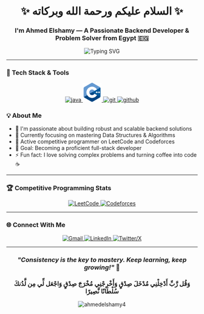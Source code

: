 <h1 align="center">✨ السلام عليكم ورحمة الله وبركاته ✨</h1>

<h3 align="center">I'm Ahmed Elshamy — A Passionate Backend Developer & Problem Solver from Egypt 🇪🇬</h3>

<p align="center">
  <img src="https://readme-typing-svg.herokuapp.com?font=Fira+Code&duration=3000&color=FFA500&center=true&vCenter=true&lines=💻+Java,+C%2B%2B,+Git+%26+GitHub;⚔️+Competitive+Programming;🚀+Learning+DSA+%26+OOP;🎯+Building+Scalable+Solutions" alt="Typing SVG" />
</p>

<hr>

### 🚀 Tech Stack & Tools

<p align="center">
  <a href="https://www.java.com" target="_blank" rel="noreferrer">
    <img src="https://cdn.jsdelivr.net/gh/devicons/devicon/icons/java/java-original.svg" alt="java" width="50" height="50"/>
  </a>
  <a href="https://isocpp.org/" target="_blank" rel="noreferrer">
    <img src="https://raw.githubusercontent.com/devicons/devicon/master/icons/cplusplus/cplusplus-original.svg" alt="cplusplus" width="50" height="50"/>
  </a>
  <a href="https://git-scm.com/" target="_blank" rel="noreferrer">
    <img src="https://www.vectorlogo.zone/logos/git-scm/git-scm-icon.svg" alt="git" width="50" height="50"/>
  </a>
  <a href="https://github.com/" target="_blank" rel="noreferrer">
    <img src="https://github.githubassets.com/images/modules/logos_page/GitHub-Mark.png" alt="github" width="50" height="50"/>
  </a>
</p>

### 💡 About Me

- 🔭 I'm passionate about building robust and scalable backend solutions
- 🌱 Currently focusing on mastering Data Structures & Algorithms
- 💪 Active competitive programmer on LeetCode and Codeforces
- 🎯 Goal: Becoming a proficient full-stack developer
- ⚡ Fun fact: I love solving complex problems and turning coffee into code ☕

<hr>

### 🏆 Competitive Programming Stats

<p align="center">
  <a href="https://leetcode.com/El_shamy/" target="_blank">
    <img src="https://img.shields.io/badge/LeetCode-FFA116?style=for-the-badge&logo=leetcode&logoColor=black" alt="LeetCode"/>
  </a>
  <a href="https://codeforces.com/profile/El-Shamy" target="_blank">
    <img src="https://img.shields.io/badge/Codeforces-1F8ACB?style=for-the-badge&logo=codeforces&logoColor=white" alt="Codeforces"/>
  </a>
</p>

<hr>

### 🌐 Connect With Me

<p align="center">
  <a href="mailto:ahmed.khalid.elshamy37@gmail.com" target="_blank">
    <img src="https://img.shields.io/badge/Gmail-D14836?style=for-the-badge&logo=gmail&logoColor=white" alt="Gmail"/>
  </a>
  <a href="https://www.linkedin.com/in/a-elshamy" target="_blank">
    <img src="https://img.shields.io/badge/LinkedIn-0077B5?style=for-the-badge&logo=linkedin&logoColor=white" alt="LinkedIn"/>
  </a>
  <a href="https://x.com/El_shamy_" target="_blank">
    <img src="https://img.shields.io/badge/Twitter-1DA1F2?style=for-the-badge&logo=twitter&logoColor=white" alt="Twitter/X"/>
  </a>
</p>

<hr>

<h3 align="center"><i>"Consistency is the key to mastery. Keep learning, keep growing!"</i> 🌱</h3>

<h3 align="center">وَقُل رَّبِّ أَدْخِلْنِي مُدْخَلَ صِدْقٍ وَأَخْرِجْنِي مُخْرَجَ صِدْقٍ وَاجْعَل لِّي مِن لَّدُنكَ سُلْطَانًا نَّصِيرًا</h3>

<p align="center">
  <img src="https://komarev.com/ghpvc/?username=ahmedelshamy4&label=Profile%20views&color=0e75b6&style=flat" alt="ahmedelshamy4" />
</p>